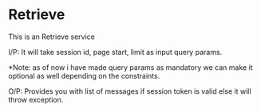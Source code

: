 # Retrieve


This is an Retrieve service


I/P: It will take session id, page start, limit as input query params.

*Note: as of now i have made query params as mandatory we can make it optional as well depending on the constraints.

O/P: Provides you with list of messages if session token is valid else it will throw exception.
